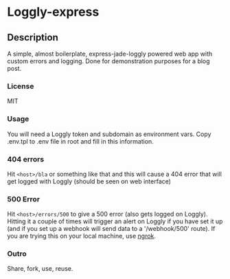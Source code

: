 # Loggly-express

## Description
A simple, almost boilerplate, express-jade-loggly powered web app with custom errors and logging. 
Done for demonstration purposes for a blog post.

### License
MIT

### Usage
You will need a Loggly token and subdomain as environment vars. Copy .env.tpl to .env file in root and fill in this information.
 
### 404 errors
Hit `<host>/bla` or something like that and this will cause a 404 error that will get logged with Loggly (should be seen on web interface)

### 500 Error
Hit `<host>/errors/500` to give a 500 error (also gets logged on Loggly). Hitting it a couple of times will trigger an alert on Loggly if you have set it up (and if you set up a webhook will send data to a '<host>/webhook/500' route). If you are trying this on your local machine, use [ngrok](https://ngrok.com).
 
### Outro

Share, fork, use, reuse.